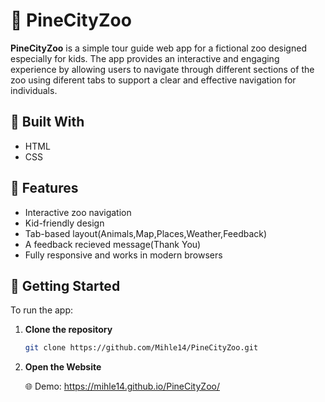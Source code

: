# 🐾 PineCityZoo

**PineCityZoo** is a simple tour guide web app for a fictional zoo designed especially for kids. 
The app provides an interactive and engaging experience by allowing users to navigate through different sections of the zoo using diferent tabs to
support a clear and effective navigation for individuals.


## 🔧 Built With

- HTML
- CSS


## 🚀 Features

- Interactive zoo navigation
- Kid-friendly design
- Tab-based layout(Animals,Map,Places,Weather,Feedback)
- A feedback recieved message(Thank You)
- Fully responsive and works in modern browsers


## 📁 Getting Started

To run the app:

1. **Clone the repository**
   ```bash
   git clone https://github.com/Mihle14/PineCityZoo.git
   ```
2. **Open the Website**

   🌐 Demo: https://mihle14.github.io/PineCityZoo/
